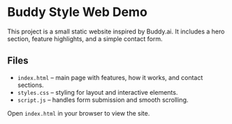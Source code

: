 # Buddy Style Web Demo

This project is a small static website inspired by Buddy.ai. It includes a hero section, feature highlights, and a simple contact form.

## Files

- `index.html` – main page with features, how it works, and contact sections.
- `styles.css` – styling for layout and interactive elements.
- `script.js` – handles form submission and smooth scrolling.

Open `index.html` in your browser to view the site.
